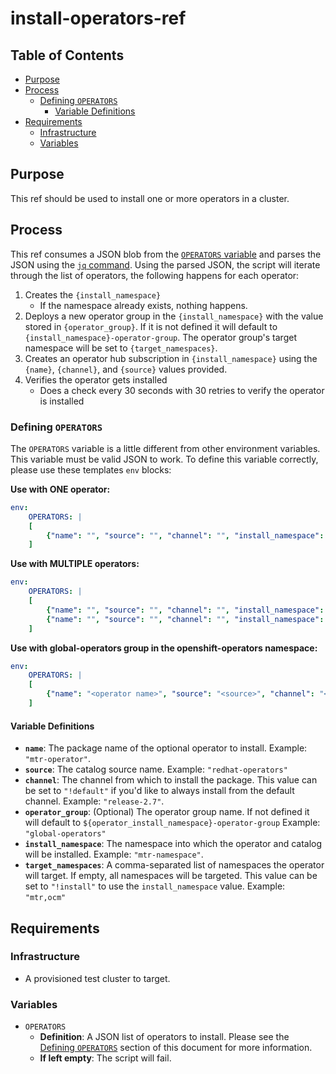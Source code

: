 # install-operators-ref<!-- omit from toc -->

## Table of Contents<!-- omit from toc -->

- [Purpose](#purpose)
- [Process](#process)
  - [Defining `OPERATORS`](#defining-operators)
    - [Variable Definitions](#variable-definitions)
- [Requirements](#requirements)
  - [Infrastructure](#infrastructure)
  - [Variables](#variables)

## Purpose

This ref should be used to install one or more operators in a cluster.

## Process

This ref consumes a JSON blob from the [`OPERATORS` variable](#variables) and parses the JSON using the [`jq` command](https://stedolan.github.io/jq/). Using the parsed JSON, the script will iterate through the list of operators, the following happens for each operator:
1. Creates the `{install_namespace}`
   - If the namespace already exists, nothing happens.
2. Deploys a new operator group in the `{install_namespace}` with the value stored in `{operator_group}`. If it is not defined it will default to `{install_namespace}-operator-group`. The operator group's target namespace will be set to `{target_namespaces}`.
3. Creates an operator hub subscription in `{install_namespace}` using the `{name}`, `{channel}`, and `{source}` values provided.
4. Verifies the operator gets installed
   - Does a check every 30 seconds with 30 retries to verify the operator is installed

### Defining `OPERATORS`

The `OPERATORS` variable is a little different from other environment variables. This variable must be valid JSON to work. To define this variable correctly, please use these templates `env` blocks:

**Use with ONE operator:**
```yaml
env:
    OPERATORS: |
    [
        {"name": "", "source": "", "channel": "", "install_namespace": "", "target_namespaces": ""}
    ]
```

**Use with MULTIPLE operators:**
```yaml
env:
    OPERATORS: |
    [
        {"name": "", "source": "", "channel": "", "install_namespace": "", "target_namespaces": ""},
        {"name": "", "source": "", "channel": "", "install_namespace": "", "target_namespaces": ""}
    ]
```

**Use with global-operators group in the openshift-operators namespace:**
```yaml
env:
    OPERATORS: |
    [
        {"name": "<operator name>", "source": "<source>", "channel": "<channel>", "operator_group": "global-operators" "install_namespace": "openshift-operators", "target_namespaces": ""},
    ]
```

#### Variable Definitions

- **`name`**: The package name of the optional operator to install. Example: `"mtr-operator"`.
- **`source`**: The catalog source name. Example: `"redhat-operators"`
- **`channel`**: The channel from which to install the package. This value can be set to `"!default"` if you'd like to always install from the default channel. Example: `"release-2.7"`.
- **`operator_group`**: (Optional) The operator group name. If not defined it will default to `${operator_install_namespace}-operator-group` Example: `"global-operators"`
- **`install_namespace`**: The namespace into which the operator and catalog will be installed. Example: `"mtr-namespace"`.
- **`target_namespaces`**: A comma-separated list of namespaces the operator will target. If empty, all namespaces will be targeted. This value can be set to `"!install"` to use the `install_namespace` value. Example: `"mtr,ocm"`


## Requirements

### Infrastructure

- A provisioned test cluster to target.

### Variables

- `OPERATORS` 
  - **Definition**: A JSON list of operators to install. Please see the [Defining `OPERATORS`](#defining-operators) section of this document for more information.
  - **If left empty**: The script will fail.

